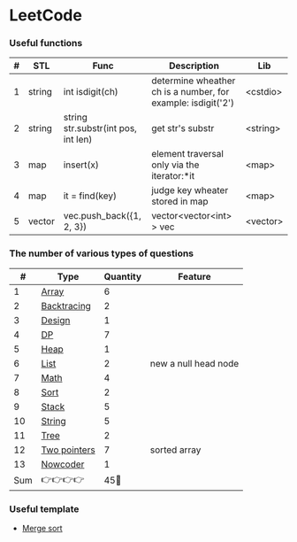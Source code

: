 LeetCode
========

###  Useful functions
| # |STL| Func | Description | Lib |
|---| ----- | ----- | ----- | ------ |
|1|string|int isdigit(ch)|determine wheather ch is a number, for example: isdigit('2')| \<cstdio\> |
|2|string|string str.substr(int pos, int len)|get str's substr|\<string\>|
|3|map|insert(x)|element traversal only via the iterator:\*it|\<map\>|
|4|map|it = find(key)|judge key wheater stored in map|\<map\>|
|5|vector|vec.push_back({1, 2, 3})|vector\<vector\<int\> \> vec|\<vector\>|
### The number of various types of questions
| # | Type | Quantity |Feature|
|---|---|---|---|
|1| [Array](https://github.com/frdmu/LeetCode/tree/master/Array) | 6 ||
|2| [Backtracing](https://github.com/frdmu/LeetCode/tree/master/Backtracing) | 2 || 
|3| [Design](https://github.com/frdmu/LeetCode/tree/master/Design) | 1 ||
|4| [DP](https://github.com/frdmu/LeetCode/tree/master/DP) | 7 | |
|5| [Heap](https://github.com/frdmu/LeetCode/tree/master/heap) | 1 ||
|6|[List](https://github.com/frdmu/LeetCode/tree/master/List)| 2 |new a null head node|
|7| [Math](https://github.com/frdmu/LeetCode/tree/master/Math) | 4| |
|8| [Sort](https://github.com/frdmu/LeetCode/tree/master/Sort) | 2| |
|9|[Stack](https://github.com/frdmu/LeetCode/tree/master/Stack)|5||
|10|[String](https://github.com/frdmu/LeetCode/tree/master/String)| 5 ||
|11| [Tree](https://github.com/frdmu/LeetCode/tree/master/Tree) | 2 ||
|12|[Two pointers](https://github.com/frdmu/LeetCode/tree/master/Two_pointers)|7|sorted array|
|13|[Nowcoder](https://github.com/frdmu/LeetCode/tree/master/Nowcoder)| 1 ||
|Sum|:point_right::point_right::point_right::point_right:|45:wave:||

### Useful template
- [Merge sort](https://github.com/frdmu/LeetCode/tree/master/Template)

